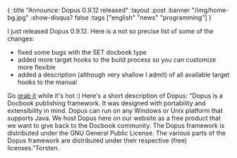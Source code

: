 {
  :title "Announce: Dopus 0.9.12 released"
  :layout :post
  :banner "/img/home-bg.jpg"
  :show-disqus? false
  :tags ["english" "news" "programming"]
}

I just released Dopus 0.9.12. Here is a not so precise list of some of the changes:

-   fixed some bugs with the SET docbook type
-   added more target hooks to the build process so you can customize more flexible
-   added a description (although very shallow I admit) of all available target hooks to the manual

Go [grab it](http://cms.agynamix.de/downloads/cat_view-2.html) while it's hot :) Here's a short description of Dopus: "Dopus is a Docbook publishing framework. It was designed with portability and extensibility in mind. Dopus can run on any Windows or Unix platform that supports Java. We host Dopus here on our website as a free product that we want to give back to the Docbook community. The Dopus framework is distributed under the GNU General Public License. The various parts of the Dopus framework are distributed under their respective (free) licenses."Torsten.
